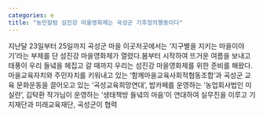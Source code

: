 ```yaml
---
categories: e
title: "농민칼럼 섬진강 마을영화제는 곡성군 기후정의행동이다"
---
```

지난달 23일부터 25일까지 곡성군 마을 이곳저곳에서는 ‘지구별을 지키는 마을이야기’라는 부제를 단 섬진강 마을영화제가 열렸다.봄부터 시작하여 뜨거운 여름을 보내고 태풍이 우리 들녘을 헤집고 갈 때까지 우리는 섬진강 마을영화제를 위한 준비를 해왔다. 마을교육자치와 주민자치를 키워내고 있는 ‘함께마을교육사회적협동조합’과 곡성군 교육 문화운동을 끌어오고 있는 ‘곡성교육희망연대’, 밥카페를 운영하는 ‘농업회사법인 미실란’, 김탁환 작가님이 운영하는 ‘생태책방 들녘의 마음’이 연대하여 실무진을 이루고 기지재단과 미래교육재단, 곡성군이 협력